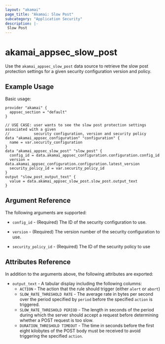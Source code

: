 ```yaml
---
layout: "akamai"
page_title: "Akamai: Slow Post"
subcategory: "Application Security"
description: |-
 Slow Post
---
```


# akamai_appsec_slow_post

Use the `akamai_appsec_slow_post` data source to retrieve the slow post protection settings for a given security configuration version and policy.

## Example Usage

Basic usage:

```hcl
provider "akamai" {
  appsec_section = "default"
}

// USE CASE: user wants to see the slow post protection settings associated with a given
//           security configuration, version and security policy
data "akamai_appsec_configuration" "configuration" {
  name = var.security_configuration
}
data "akamai_appsec_slow_post" "slow_post" {
  config_id = data.akamai_appsec_configuration.configuration.config_id
  version = data.akamai_appsec_configuration.configuration.latest_version
  security_policy_id = var.security_policy_id
}
output "slow_post_output_text" {
  value = data.akamai_appsec_slow_post.slow_post.output_text
}

```

## Argument Reference

The following arguments are supported:

* `config_id` - (Required) The ID of the security configuration to use.

* `version` - (Required) The version number of the security configuration to use.

* `security_policy_id` - (Required) The ID of the security policy to use

## Attributes Reference

In addition to the arguments above, the following attributes are exported:

* `output_text` - A tabular display including the following columns:
  * `ACTION` - The action that the rule should trigger (either `alert` or `abort`)
  * `SLOW_RATE_THRESHOLD RATE` - The average rate in bytes per second over the period specified by `period` before the specified `action` is triggered.
  * `SLOW_RATE_THRESHOLD PERIOD` - The length in seconds of the period during which the server should accept a request before determining whether a POST request is too slow.
  * `DURATION_THRESHOLD TIMEOUT` - The time in seconds before the first eight kilobytes of the POST body must be received to avoid triggering the specified `action`.

